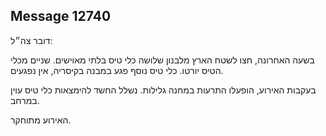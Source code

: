 ## Message 12740

דובר צה״ל:

בשעה האחרונה, חצו לשטח הארץ מלבנון שלושה כלי טיס בלתי מאוישים.
שניים מכלי הטיס יורטו.
כלי טיס נוסף פגע במבנה בקיסריה, אין נפגעים.

בעקבות האירוע, הופעלו התרעות במחנה גלילות.
נשלל החשד להימצאות כלי טיס עוין במרחב.

האירוע מתוחקר.

